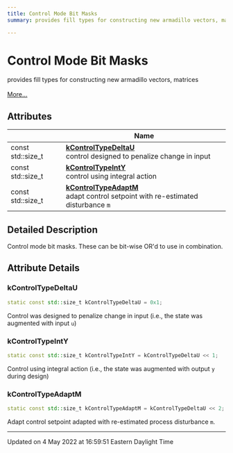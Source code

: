 ```yaml
---
title: Control Mode Bit Masks
summary: provides fill types for constructing new armadillo vectors, matrices 

---
```


# Control Mode Bit Masks

provides fill types for constructing new armadillo vectors, matrices <br> <br>[More...](#detailed-description)
<br>


## Attributes

|                | Name           |
| -------------- | -------------- |
| const std::size_t | **[kControlTypeDeltaU](/lds-ctrl-est/docs/api/modules/group__control__masks/#variable-kcontroltypedeltau)** <br>control designed to penalize change in input  |
| const std::size_t | **[kControlTypeIntY](/lds-ctrl-est/docs/api/modules/group__control__masks/#variable-kcontroltypeinty)** <br>control using integral action  |
| const std::size_t | **[kControlTypeAdaptM](/lds-ctrl-est/docs/api/modules/group__control__masks/#variable-kcontroltypeadaptm)** <br>adapt control setpoint with re-estimated disturbance `m` |

## Detailed Description



Control mode bit masks. These can be bit-wise OR'd to use in combination. 



## Attribute Details

### kControlTypeDeltaU

```cpp
static const std::size_t kControlTypeDeltaU = 0x1;
```



Control was designed to penalize change in input (i.e., the state was augmented with input `u`) 


### kControlTypeIntY

```cpp
static const std::size_t kControlTypeIntY = kControlTypeDeltaU << 1;
```



Control using integral action (i.e., the state was augmented with output `y` during design) 


### kControlTypeAdaptM

```cpp
static const std::size_t kControlTypeAdaptM = kControlTypeDeltaU << 2;
```



Adapt control setpoint adapted with re-estimated process disturbance `m`. 






-------------------------------

Updated on  4 May 2022 at 16:59:51 Eastern Daylight Time
